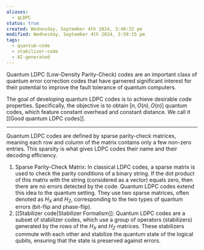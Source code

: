 ```yaml
---
aliases:
  - qLDPC
status: true
created: Wednesday, September 4th 2024, 3:48:32 pm
modified: Wednesday, September 4th 2024, 3:59:15 pm
tags:
  - quantum-code
  - stabilizer-code
  - AI-generated
---
```

Quantum LDPC (Low-Density Parity-Check) codes are an important class of quantum error correction codes that have garnered significant interest for their potential to improve the fault tolerance of quantum computers. 

The goal of developing quantum LDPC codes is to achieve desirable code properties. Specifically, the objective is to obtain $[n, O(n), O(n)]$ quantum codes, which feature constant overhead and constant distance. We call it [[Good quantum LDPC codes]].

---

Quantum LDPC codes are defined by sparse parity-check matrices, meaning each row and column of the matrix contains only a few non-zero entries. This sparsity is what gives LDPC codes their name and their decoding efficiency.

1. Sparse Parity-Check Matrix: In classical LDPC codes, a sparse matrix is used to check the parity conditions of a binary string. If the dot product of this matrix with the string (considered as a vector) equals zero, then there are no errors detected by the code. Quantum LDPC codes extend this idea to the quantum setting. They use two sparse matrices, often denoted as $H_X$ and $H_Z$, corresponding to the two types of quantum errors (bit-flip and phase-flip).
2. [[Stabilizer code|Stabilizer Formalism]]: Quantum LDPC codes are a subset of stabilizer codes, which use a group of operators (stabilizers) generated by the rows of the $H_X$ and $H_Z$ matrices. These stabilizers commute with each other and stabilize the quantum state of the logical qubits, ensuring that the state is preserved against errors.

